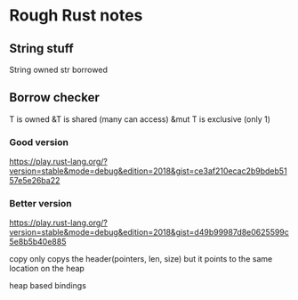 # Rough Rust notes

## String stuff
String owned 
str borrowed 

## Borrow checker
T is owned 
&T is shared (many can access) 
&mut T is exclusive (only 1) 

### Good version
https://play.rust-lang.org/?version=stable&mode=debug&edition=2018&gist=ce3af210ecac2b9bdeb5157e5e26ba22 

### Better version
https://play.rust-lang.org/?version=stable&mode=debug&edition=2018&gist=d49b99987d8e0625599c5e8b5b40e885 


copy only copys the header(pointers, len, size) but it points to the same location on the heap 

heap based bindings
